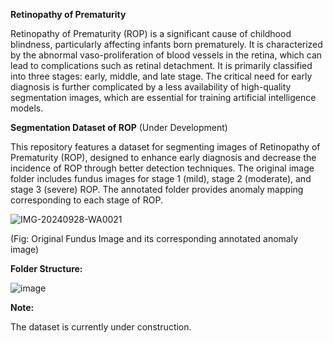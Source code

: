 **Retinopathy of Prematurity**

Retinopathy of Prematurity (ROP) is a significant cause of childhood blindness, particularly
affecting infants born prematurely. It is characterized by the abnormal vaso-proliferation of blood
vessels in the retina, which can lead to complications such as retinal detachment. It is primarily
classified into three stages: early, middle, and late stage. The critical need for early diagnosis is
further complicated by a less availability of high-quality segmentation images, which are essential
for training artificial intelligence models.



**Segmentation Dataset of ROP** (Under Development)

This repository features a dataset for segmenting images of Retinopathy of Prematurity (ROP), designed to enhance early diagnosis and decrease the incidence of ROP through better detection techniques. The original image folder includes fundus images for stage 1 (mild), stage 2 (moderate), and stage 3 (severe) ROP. The annotated folder provides anomaly mapping corresponding to each stage of ROP.

![IMG-20240928-WA0021](https://github.com/user-attachments/assets/0ff609bc-09e2-4cf2-8d3c-d742dad9224b)

  (Fig: Original Fundus Image and its corresponding annotated anomaly image)


**Folder Structure:**

![image](https://github.com/user-attachments/assets/3a30382c-87e0-43fc-984f-ed5ba1acd850)


**Note:**

The dataset is currently under construction.
